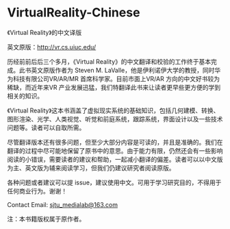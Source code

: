 # VirtualReality-Chinese

《Virtual Reality》的中文译版 

英文原版：http://vr.cs.uiuc.edu/

历经前前后后三个多月，《Virtual Reality》的中文翻译和校验的工作终于基本完成。此书英文原版作者为 Steven M. LaValle，他是伊利诺伊大学的教授，同时华为科技有限公司VR/AR/MR 首席科学家。目前市面上VR/AR 方向的中文好书较为稀缺，而近年来VR 产业发展迅猛，我们特翻译此书来让读者更早些更方便的学到相关的知识。 
    
《Virtual Reality》这本书涵盖了虚拟现实系统的基础知识，包括几何建模、转换、图形渲染、光学、人类视觉、听觉和前庭系统，跟踪系统，界面设计以及一些技术问题等。读者可以自取所需。 

尽管翻译版本还有很多问题，但至少大部分内容是可读的，并且是准确的。我们在翻译的过程中尽可能地保留了原书中的意思。由于能力有限，仍然还会有一些影响阅读的小错误，需要读者的建议和帮助，一起减小翻译的偏差。读者可以以中文版为主、英文版为辅来阅读学习，但我们仍建议研究者阅读原版。 

各种问题或者建议可以提 issue，建议使用中文。可用于学习研究目的，不得用于任何商业行为。谢谢！

Contact Email: sjtu_medialab@163.com

注：本书籍版权属于原作者。

